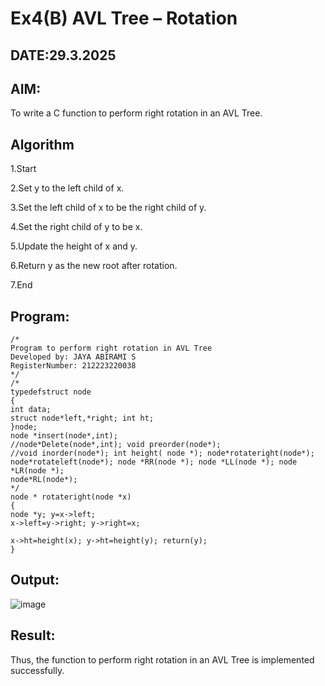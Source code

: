 # Ex4(B) AVL Tree – Rotation
## DATE:29.3.2025
## AIM:
To write a C function to perform right rotation in an AVL Tree.

## Algorithm
1.Start

2.Set y to the left child of x.

3.Set the left child of x to be the right child of y.

4.Set the right child of y to be x.

5.Update the height of x and y.

6.Return y as the new root after rotation.

7.End   

## Program:
```
/*
Program to perform right rotation in AVL Tree
Developed by: JAYA ABIRAMI S
RegisterNumber: 212223220038
*/
/*
typedefstruct node
{
int data;
struct node*left,*right; int ht;
}node;
node *insert(node*,int);
//node*Delete(node*,int); void preorder(node*);
//void inorder(node*); int height( node *); node*rotateright(node*); node*rotateleft(node*); node *RR(node *); node *LL(node *); node *LR(node *);
node*RL(node*);
*/
node * rotateright(node *x)
{
node *y; y=x->left;
x->left=y->right; y->right=x;

x->ht=height(x); y->ht=height(y); return(y);
}
```

## Output:

![image](https://github.com/user-attachments/assets/01c9bf40-2623-46d4-942c-fd8ae514b4a4)


## Result:
Thus, the function to perform right rotation in an AVL Tree is implemented successfully.

